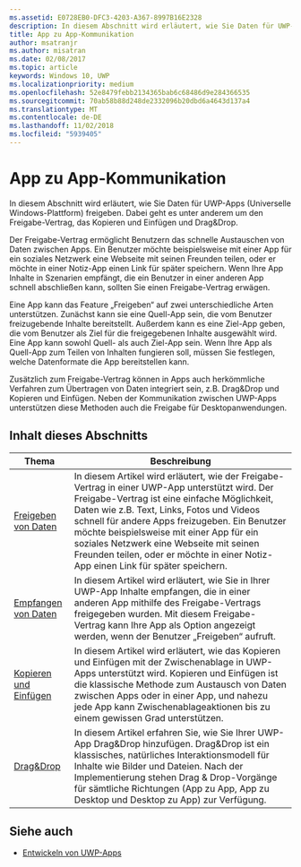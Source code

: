 ```yaml
---
ms.assetid: E0728EB0-DFC3-4203-A367-8997B16E2328
description: In diesem Abschnitt wird erläutert, wie Sie Daten für UWP-Apps (Universelle Windows-Plattform) freigeben. Dabei geht es unter anderem um den Freigabe-Vertrag, das Kopieren und Einfügen und Drag&Drop.
title: App zu App-Kommunikation
author: msatranjr
ms.author: misatran
ms.date: 02/08/2017
ms.topic: article
keywords: Windows 10, UWP
ms.localizationpriority: medium
ms.openlocfilehash: 52e8479febb2134365bab6c68486d9e284366535
ms.sourcegitcommit: 70ab58b88d248de2332096b20dbd6a4643d137a4
ms.translationtype: MT
ms.contentlocale: de-DE
ms.lasthandoff: 11/02/2018
ms.locfileid: "5939405"
---
```

# <a name="app-to-app-communication"></a>App zu App-Kommunikation


In diesem Abschnitt wird erläutert, wie Sie Daten für UWP-Apps (Universelle Windows-Plattform) freigeben. Dabei geht es unter anderem um den Freigabe-Vertrag, das Kopieren und Einfügen und Drag&Drop.

Der Freigabe-Vertrag ermöglicht Benutzern das schnelle Austauschen von Daten zwischen Apps. Ein Benutzer möchte beispielsweise mit einer App für ein soziales Netzwerk eine Webseite mit seinen Freunden teilen, oder er möchte in einer Notiz-App einen Link für später speichern. Wenn Ihre App Inhalte in Szenarien empfängt, die ein Benutzer in einer anderen App schnell abschließen kann, sollten Sie einen Freigabe-Vertrag erwägen.

Eine App kann das Feature „Freigeben“ auf zwei unterschiedliche Arten unterstützen. Zunächst kann sie eine Quell-App sein, die vom Benutzer freizugebende Inhalte bereitstellt. Außerdem kann es eine Ziel-App geben, die vom Benutzer als Ziel für die freigegebenen Inhalte ausgewählt wird. Eine App kann sowohl Quell- als auch Ziel-App sein. Wenn Ihre App als Quell-App zum Teilen von Inhalten fungieren soll, müssen Sie festlegen, welche Datenformate die App bereitstellen kann.

Zusätzlich zum Freigabe-Vertrag können in Apps auch herkömmliche Verfahren zum Übertragen von Daten integriert sein, z.B. Drag&Drop und Kopieren und Einfügen. Neben der Kommunikation zwischen UWP-Apps unterstützen diese Methoden auch die Freigabe für Desktopanwendungen.



## <a name="in-this-section"></a>Inhalt dieses Abschnitts

| Thema | Beschreibung |
|-------|-------------|
| [Freigeben von Daten](share-data.md) | In diesem Artikel wird erläutert, wie der Freigabe-Vertrag in einer UWP-App unterstützt wird. Der Freigabe-Vertrag ist eine einfache Möglichkeit, Daten wie z.B. Text, Links, Fotos und Videos schnell für andere Apps freizugeben. Ein Benutzer möchte beispielsweise mit einer App für ein soziales Netzwerk eine Webseite mit seinen Freunden teilen, oder er möchte in einer Notiz-App einen Link für später speichern. |
| [Empfangen von Daten](receive-data.md) | In diesem Artikel wird erläutert, wie Sie in Ihrer UWP-App Inhalte empfangen, die in einer anderen App mithilfe des Freigabe-Vertrags freigegeben wurden. Mit diesem Freigabe-Vertrag kann Ihre App als Option angezeigt werden, wenn der Benutzer „Freigeben“ aufruft. |
| [Kopieren und Einfügen](copy-and-paste.md) | In diesem Artikel wird erläutert, wie das Kopieren und Einfügen mit der Zwischenablage in UWP-Apps unterstützt wird. Kopieren und Einfügen ist die klassische Methode zum Austausch von Daten zwischen Apps oder in einer App, und nahezu jede App kann Zwischenablageaktionen bis zu einem gewissen Grad unterstützen. |
| [Drag&Drop](../design/input/drag-and-drop.md) | In diesem Artikel erfahren Sie, wie Sie Ihrer UWP-App Drag&Drop hinzufügen. Drag&Drop ist ein klassisches, natürliches Interaktionsmodell für Inhalte wie Bilder und Dateien. Nach der Implementierung stehen Drag & Drop-Vorgänge für sämtliche Richtungen (App zu App, App zu Desktop und Desktop zu App) zur Verfügung. |

## <a name="see-also"></a>Siehe auch
- [Entwickeln von UWP-Apps](https://developer.microsoft.com/windows/develop)
